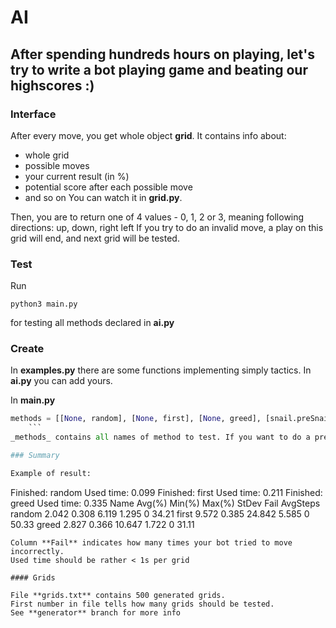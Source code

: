 # AI

## After spending hundreds hours on playing, let's try to write a bot playing game and beating our highscores :)

### Interface

After every move, you get whole object __grid__. It contains info about:
+ whole grid
+ possible moves
+ your current result (in %)
+ potential score after each possible move
+ and so on
You can watch it in **grid.py**.

Then, you are to return one of 4 values - 0, 1, 2 or 3, meaning following directions: up, down, right left
If you try to do an invalid move, a play on this grid will end, and next grid will be tested.

### Test

Run 
```
python3 main.py
``` 
for testing all methods declared in **ai.py**

### Create
In **examples.py** there are some functions implementing simply tactics.
In **ai.py** you can add yours.

In **main.py** 
```python
methods = [[None, random], [None, first], [None, greed], [snail.preSnail, snail.snail]]
	```
_methods_ contains all names of method to test. If you want to do a preprocessing in coming grid, put your function instead of __None__

### Summary

Example of result:
```
Finished: random         Used time: 0.099
Finished: first          Used time: 0.211
Finished: greed          Used time: 0.335
Name    Avg(%)  Min(%)  Max(%)  StDev   Fail AvgSteps
random  2.042   0.308   6.119   1.295   0    34.21
first   9.572   0.385   24.842  5.585   0    50.33
greed   2.827   0.366   10.647  1.722   0    31.11
```
Column **Fail** indicates how many times your bot tried to move incorrectly.
Used time should be rather < 1s per grid 

#### Grids

File **grids.txt** contains 500 generated grids. 
First number in file tells how many grids should be tested. 
See **generator** branch for more info

